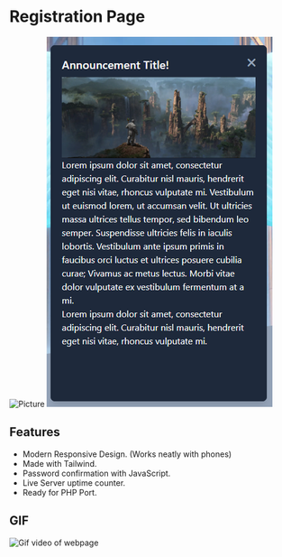 # Registration Page
![Picture](https://i.imgur.com/6IdHbPn.png)
![Picture](https://github.com/JacobChristiansen/Registration-Page/blob/main/assets/img/src/announcement.png?raw=true)
## Features
- Modern Responsive Design. (Works neatly with phones)
- Made with Tailwind.
- Password confirmation with JavaScript.
- Live Server uptime counter.
- Ready for PHP Port.

## GIF
![Gif video of webpage](https://github.com/JacobChristiansen/Registration-Page/blob/main/assets/img/src/registration%20page.gif?raw=true)
